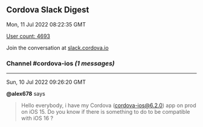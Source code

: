 ## Cordova Slack Digest
Mon, 11 Jul 2022 08:22:35 GMT

[User count: 4693](https://cordova.slack.com/)


Join the conversation at [slack.cordova.io](http://slack.cordova.io/)

### __Channel #cordova-ios__ _(1 messages)_
---

Sun, 10 Jul 2022 09:26:20 GMT

__@alex678__ says 
> Hello everybody, i have my Cordova (cordova-ios@6.2.0) app on prod on iOS 15. Do you know if there is something to do to be compatible with iOS 16 ?
> 
